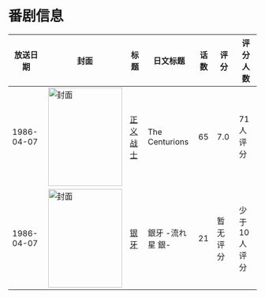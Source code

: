 # 番剧信息

|放送日期|封面|标题|日文标题|话数|评分|评分人数|
|---|---|---|---|---|---|---|
|1986-04-07|<img src="https://lain.bgm.tv/pic/cover/c/48/6c/8200_9DB5i.jpg" alt="封面" style="width:150px;height:200px;object-fit:cover;">|[正义战士](https://bangumi.tv/subject/8200)|The Centurions|65|7.0|71人评分|
|1986-04-07|<img src="https://lain.bgm.tv/pic/cover/c/08/99/53728_xbVex.jpg" alt="封面" style="width:150px;height:200px;object-fit:cover;">|[银牙](https://bangumi.tv/subject/53728)|銀牙 -流れ星 銀-|21|暂无评分|少于10人评分|
